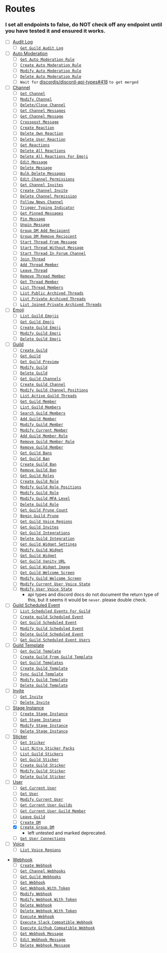 # Routes

### I set all endpoints to false, do NOT check off any endpoint until you have tested it and ensured it works.

- [ ] [Audit Log](https://discord.com/developers/docs/resources/audit-log)
  - [ ] [`Get Guild Audit Log`](https://discord.com/developers/docs/resources/audit-log#get-guild-audit-log)
- [ ] [Auto Moderation](https://discord.com/developers/docs/resources/auto-moderation)
  - [ ] [`Get Auto Moderation Rule`](https://discord.com/developers/docs/resources/auto-moderation#get-auto-moderation-rule)
  - [ ] [`Create Auto Moderation Rule`](https://discord.com/developers/docs/resources/auto-moderation#create-auto-moderation-rule)
  - [ ] [`Modify Auto Moderation Rule`](https://discord.com/developers/docs/resources/auto-moderation#modify-auto-moderation-rule)
  - [ ] [`Delete Auto Moderation Rule`](https://discord.com/developers/docs/resources/auto-moderation#delete-auto-moderation-rule)
  - [ ] `Wait for` [discordjs/discord-api-types#418](https://github.com/discordjs/discord-api-types/pull/418) `to get merged`
- [ ] [Channel](https://discord.com/developers/docs/resources/channel)
  - [ ] [`Get Channel`](https://discord.com/developers/docs/resources/channel#get-channel)
  - [ ] [`Modify Channel`](https://discord.com/developers/docs/resources/channel#modify-channel)
  - [ ] [`Delete/Close Channel`](https://discord.com/developers/docs/resources/channel#deleteclose-channel)
  - [ ] [`Get Channel Messages`](https://discord.com/developers/docs/resources/channel#get-channel-messages)
  - [ ] [`Get Channel Message`](https://discord.com/developers/docs/resources/channel#create-message)
  - [ ] [`Crosspost Message`](https://discord.com/developers/docs/resources/channel#crosspost-message)
  - [ ] [`Create Reaction`](https://discord.com/developers/docs/resources/channel#create-reaction)
  - [ ] [`Delete Own Reaction`](https://discord.com/developers/docs/resources/channel#delete-own-reaction)
  - [ ] [`Delete User Reaction`](https://discord.com/developers/docs/resources/channel#delete-user-reaction)
  - [ ] [`Get Reactions`](https://discord.com/developers/docs/resources/channel#get-reactions)
  - [ ] [`Delete All Reactions`](https://discord.com/developers/docs/resources/channel#delete-all-reactions)
  - [ ] [`Delete All Reactions For Emoji`](https://discord.com/developers/docs/resources/channel#delete-all-reactions-for-emoji)
  - [ ] [`Edit Message`](https://discord.com/developers/docs/resources/channel#edit-message)
  - [ ] [`Delete Message`](https://discord.com/developers/docs/resources/channel#delete-message)
  - [ ] [`Bulk Delete Messages`](https://discord.com/developers/docs/resources/channel#bulk-delete-messages)
  - [ ] [`Edit Channel Permissions`](https://discord.com/developers/docs/resources/channel#edit-channel-permissions)
  - [ ] [`Get Channel Invites`](https://discord.com/developers/docs/resources/channel#get-channel-invites)
  - [ ] [`Create Channel Invite`](https://discord.com/developers/docs/resources/channel#create-channel-invite)
  - [ ] [`Delete Channel Permission`](https://discord.com/developers/docs/resources/channel#delete-channel-permission)
  - [ ] [`Follow News Channel`](https://discord.com/developers/docs/resources/channel#follow-news-channel)
  - [ ] [`Trigger Typing Indicator`](https://discord.com/developers/docs/resources/channel#trigger-typing-indicator)
  - [ ] [`Get Pinned Messages`](https://discord.com/developers/docs/resources/channel#get-pinned-messages)
  - [ ] [`Pin Message`](https://discord.com/developers/docs/resources/channel#pin-message)
  - [ ] [`Unpin Message`](https://discord.com/developers/docs/resources/channel#unpin-message)
  - [ ] [`Group DM Add Recipient`](https://discord.com/developers/docs/resources/channel#group-dm-add-recipient)
  - [ ] [`Group DM Remove Recipient`](https://discord.com/developers/docs/resources/channel#group-dm-remove-recipient)
  - [ ] [`Start Thread From Message`](https://discord.com/developers/docs/resources/channel#start-thread-from-message)
  - [ ] [`Start Thread Without Message`](https://discord.com/developers/docs/resources/channel#start-thread-without-message)
  - [ ] [`Start Thread In Forum Channel`](https://discord.com/developers/docs/resources/channel#start-thread-in-forum-channel)
  - [ ] [`Join Thread`](https://discord.com/developers/docs/resources/channel#join-thread)
  - [ ] [`Add Thread Member`](https://discord.com/developers/docs/resources/channel#add-thread-member)
  - [ ] [`Leave Thread`](https://discord.com/developers/docs/resources/channel#leave-thread)
  - [ ] [`Remove Thread Member`](https://discord.com/developers/docs/resources/channel#remove-thread-member)
  - [ ] [`Get Thread Member`](https://discord.com/developers/docs/resources/channel#get-thread-member)
  - [ ] [`List Thread Members`](https://discord.com/developers/docs/resources/channel#list-thread-members)
  - [ ] [`List Public Archived Threads`](https://discord.com/developers/docs/resources/channel#list-public-archived-threads)
  - [ ] [`List Private Archived Threads`](https://discord.com/developers/docs/resources/channel#list-private-archived-threads)
  - [ ] [`List Joined Private Archived Threads`](https://discord.com/developers/docs/resources/channel#list-joined-private-archived-threads)
- [ ] [Emoji](https://discord.com/developers/docs/resources/emoji)
  - [ ] [`List Guild Emojis`](https://discord.com/developers/docs/resources/emoji#list-guild-emojis)
  - [ ] [`Get Guild Emoji`](https://discord.com/developers/docs/resources/emoji#get-guild-emoji)
  - [ ] [`Create Guild Emoji`](https://discord.com/developers/docs/resources/emoji#create-guild-emoji)
  - [ ] [`Modify Guild Emoji`](https://discord.com/developers/docs/resources/emoji#modify-guild-emoji)
  - [ ] [`Delete Guild Emoji`](https://discord.com/developers/docs/resources/emoji#delete-guild-emoji)
- [ ] [Guild](https://discord.com/developers/docs/resources/guild)
  - [ ] [`Create Guild`](https://discord.com/developers/docs/resources/guild#create-guild)
  - [ ] [`Get Guild`](https://discord.com/developers/docs/resources/guild#get-guild)
  - [ ] [`Get Guild Preview`](https://discord.com/developers/docs/resources/guild#get-guild-preview)
  - [ ] [`Modify Guild`](https://discord.com/developers/docs/resources/guild#modify-guild)
  - [ ] [`Delete Guild`](https://discord.com/developers/docs/resources/guild#delete-guild)
  - [ ] [`Get Guild Channels`](https://discord.com/developers/docs/resources/guild#get-guild-channels)
  - [ ] [`Create Guild Channel`](https://discord.com/developers/docs/resources/guild#create-guild-channel)
  - [ ] [`Modify Guild Channel Positions`](https://discord.com/developers/docs/resources/guild#modify-guild-channel-positions)
  - [ ] [`List Active Guild Threads`](https://discord.com/developers/docs/resources/guild#list-active-guild-threads)
  - [ ] [`Get Guild Member`](https://discord.com/developers/docs/resources/guild#get-guild-member)
  - [ ] [`List Guild Members`](https://discord.com/developers/docs/resources/guild#list-guild-members)
  - [ ] [`Search Guild Members`](https://discord.com/developers/docs/resources/guild#search-guild-members)
  - [ ] [`Add Guild Member`](https://discord.com/developers/docs/resources/guild#add-guild-member)
  - [ ] [`Modify Guild Member`](https://discord.com/developers/[docs/resources/guild#modify-guild-member)
  - [ ] [`Modify Current Member`](https://discord.com/developers/docs/resources/guild#modify-current-member)
  - [ ] [`Add Guild Member Role`](https://discord.com/developers/docs/resources/guild#add-guild-member-role)
  - [ ] [`Remove Guild Member Role`](https://discord.com/developers/docs/resources/guild#remove-guild-member-role)
  - [ ] [`Remove Guild Member`](https://discord.com/developers/docs/resources/guild#remove-guild-member)
  - [ ] [`Get Guild Bans`](https://discord.com/developers/docs/resources/guild#get-guild-bans)
  - [ ] [`Get Guild Ban`](https://discord.com/developers/docs/resources/guild#get-guild-ban)
  - [ ] [`Create Guild Ban`](https://discord.com/developers/docs/resources/guild#create-guild-ban)
  - [ ] [`Remove Guild Ban`](https://discord.com/developers/docs/resources/guild#remove-guild-ban)
  - [ ] [`Get Guild Roles`](https://discord.com/developers/docs/resources/guild#get-guild-roles)
  - [ ] [`Create Guild Role`](https://discord.com/developers/docs/resources/guild#create-guild-role)
  - [ ] [`Modify Guild Role Positions`](https://discord.com/developers/docs/resources/guild#modify-guild-role-positions)
  - [ ] [`Modify Guild Role`](https://discord.com/developers/docs/resources/guild#modify-guild-role)
  - [ ] [`Modify Guild MFA Level`](https://discord.com/developers/docs/resources/guild#modify-guild-mfa-level)
  - [ ] [`Delete Guild Role`](https://discord.com/developers/docs/resources/guild#delete-guild-role)
  - [ ] [`Get Guild Prune Count`](https://discord.com/developers/docs/resources/guild#get-guild-prune-count)
  - [ ] [`Begin Guild Prune`](https://discord.com/developers/docs/resources/guild#begin-guild-prune)
  - [ ] [`Get Guild Voice Regions`](https://discord.com/developers/docs/resources/guild#get-guild-voice-regions)
  - [ ] [`Get Guild Invites`](https://discord.com/developers/docs/resources/guild#get-guild-invites)
  - [ ] [`Get Guild Integrations`](https://discord.com/developers/docs/resources/guild#get-guild-integrations)
  - [ ] [`Delete Guild Integration`](https://discord.com/developers/docs/resources/guild#delete-guild-integration)
  - [ ] [`Get Guild Widget Settings`](https://discord.com/developers/docs/resources/guild#get-guild-widget-settings)
  - [ ] [`Modify Guild Widget`](https://discord.com/developers/docs/resources/guild#modify-guild-widget)
  - [ ] [`Get Guild Widget`](https://discord.com/developers/docs/resources/guild#get-guild-widget)
  - [ ] [`Get Guild Vanity URL`](https://discord.com/developers/docs/resources/guild#get-guild-vanity-url)
  - [ ] [`Get Guild Widget Image`](https://discord.com/developers/docs/resources/guild#get-guild-widget-image)
  - [ ] [`Get Guild Welcome Screen`](https://discord.com/developers/docs/resources/guild#get-guild-welcome-screen)
  - [ ] [`Modify Guild Welcome Screen`](https://discord.com/developers/docs/resources/guild#modify-guild-welcome-screen)
  - [ ] [`Modify Current User Voice State`](https://discord.com/developers/docs/resources/guild#modify-current-user-voice-state)
  - [ ] [`Modify User Voice State`](https://discord.com/developers/docs/resources/guild#modify-user-voice-state)
    - api types and discord docs do not document the return type of this, but it seems it would be `never`. please double check.
- [ ] [Guild Scheduled Event](https://discord.com/developers/docs/resources/guild-scheduled-event)
  - [ ] [`List Scheduled Events For Guild`](https://discord.com/developers/docs/resources/guild-scheduled-event#list-scheduled-events-for-guild)
  - [ ] [`Create guild Scheduled Event`](https://discord.com/developers/docs/resources/guild-scheduled-event#create-guild-scheduled-event)
  - [ ] [`Get Guild Scheduled Event`](https://discord.com/developers/docs/resources/guild-scheduled-event#get-guild-scheduled-event)
  - [ ] [`Modify Guild Scheduled Event`](https://discord.com/developers/docs/resources/guild-scheduled-event#modify-guild-scheduled-event)
  - [ ] [`Delete Guild Scheduled Event`](https://discord.com/developers/docs/resources/guild-scheduled-event#delete-guild-scheduled-event)
  - [ ] [`Get Guild Scheduled Event Users`](https://discord.com/developers/docs/resources/guild-scheduled-event#get-guild-scheduled-event-users)
- [ ] [Guild Template](https://discord.com/developers/docs/resources/guild-template)
  - [ ] [`Get Guild Template`](https://discord.com/developers/docs/resources/guild-template#get-guild-template)
  - [ ] [`Create Guild From Guild Template`](https://discord.com/developers/docs/resources/guild-template#create-guild-from-guild-template)
  - [ ] [`Get Guild Templates`](https://discord.com/developers/docs/resources/guild-template#get-guild-templates)
  - [ ] [`Create Guild Template`](https://discord.com/developers/docs/resources/guild-template#create-guild-template)
  - [ ] [`Sync Guild Template`](https://discord.com/developers/docs/resources/guild-template#sync-guild-template)
  - [ ] [`Modify Guild Template`](https://discord.com/developers/docs/resources/guild-template#modify-guild-template)
  - [ ] [`Delete Guild Template`](https://discord.com/developers/docs/resources/guild-template#delete-guild-template)
- [ ] [Invite](https://discord.com/developers/docs/resources/invite)
  - [ ] [`Get Invite`](https://discord.com/developers/docs/resources/invite#get-invite)
  - [ ] [`Delete Invite`](https://discord.com/developers/docs/resources/invite#delete-invite)
- [ ] [Stage Instance](https://discord.com/developers/docs/resources/stage-instance)
  - [ ] [`Create Stage Instance`](https://discord.com/developers/docs/resources/stage-instance#create-stage-instance)
  - [ ] [`Get Stage Instance`](https://discord.com/developers/docs/resources/stage-instance#get-stage-instance)
  - [ ] [`Modify Stage Instance`](https://discord.com/developers/docs/resources/stage-instance#modify-stage-instance)
  - [ ] [`Delete Stage Instance`](https://discord.com/developers/docs/resources/stage-instance#delete-stage-instance)
- [ ] [Sticker](https://discord.com/developers/docs/resources/sticker)
  - [ ] [`Get Sticker`](https://discord.com/developers/docs/resources/sticker#get-sticker)
  - [ ] [`List Nitro Sticker Packs`](https://discord.com/developers/docs/resources/sticker#list-nitro-sticker-packs)
  - [ ] [`List Guild Stickers`](https://discord.com/developers/docs/resources/sticker#list-guild-stickers)
  - [ ] [`Get Guild Sticker`](https://discord.com/developers/docs/resources/sticker#get-guild-sticker)
  - [ ] [`Create Guild Sticker`](https://discord.com/developers/docs/resources/sticker#create-guild-sticker)
  - [ ] [`Modify Guild Sticker`](https://discord.com/developers/docs/resources/sticker#modify-guild-sticker)
  - [ ] [`Delete Guild Sticker`](https://discord.com/developers/docs/resources/sticker#delete-guild-sticker)
- [ ] [User](https://discord.com/developers/docs/resources/user)
  - [ ] [`Get Current User`](https://discord.com/developers/docs/resources/user#get-current-user)
  - [ ] [`Get User`](https://discord.com/developers/docs/resources/user#get-user)
  - [ ] [`Modify Current User`](https://discord.com/developers/docs/resources/user#modify-current-user)
  - [ ] [`Get Current User Guilds`](https://discord.com/developers/docs/resources/user#get-current-user-guilds)
  - [ ] [`Get Current User Guild Member`](https://discord.com/developers/docs/resources/user#get-current-user-guild-member)
  - [ ] [`Leave Guild`](https://discord.com/developers/docs/resources/user#leave-guild)
  - [ ] [`Create DM`](https://discord.com/developers/docs/resources/user#create-dm)
  - [x] [`Create Group DM`](https://discord.com/developers/docs/resources/user#create-group-dm)
    - left untested and marked deprecated.
  - [ ] [`Get User Connections`](https://discord.com/developers/docs/resources/user#get-user-connections)
- [ ] [Voice](https://discord.com/developers/docs/resources/voice)
  - [ ] [`List Voice Regions`](https://discord.com/developers/docs/resources/voice#list-voice-regions)
- [Webhook](https://discord.com/developers/docs/resources/webhook)
  - [ ] [`Create Webhook`](https://discord.com/developers/docs/resources/webhook#create-webhook)
  - [ ] [`Get Channel Webhooks`](https://discord.com/developers/docs/resources/webhook#get-channel-webhooks)
  - [ ] [`Get Guild Webhooks`](https://discord.com/developers/docs/resources/webhook#get-guild-webhooks)
  - [ ] [`Get Webhook`](https://discord.com/developers/docs/resources/webhook#get-webhook)
  - [ ] [`Get Webhook With Token`](https://discord.com/developers/docs/resources/webhook#get-webhook-with-token)
  - [ ] [`Modify Webhook`](https://discord.com/developers/docs/resources/webhook#modify-webhook)
  - [ ] [`Modify Webhook With Token`](https://discord.com/developers/docs/resources/webhook#modify-webhook-with-token)
  - [ ] [`Delete Webhook`](https://discord.com/developers/docs/resources/webhook#delete-webhook)
  - [ ] [`Delete Webhook With Token`](https://discord.com/developers/docs/resources/webhook#delete-webhook-with-token)
  - [ ] [`Execute Webhook`](https://discord.com/developers/docs/resources/webhook#execute-webhook)
  - [ ] [`Execute Slack Compatible Webhook`](https://discord.com/developers/docs/resources/webhook#execute-slackcompatible-webhook)
  - [ ] [`Execute Github Compatible Webhook`](https://discord.com/developers/docs/resources/webhook#execute-githubcompatible-webhook)
  - [ ] [`Get Webhook Message`](https://discord.com/developers/docs/resources/webhook#get-webhook-message)
  - [ ] [`Edit Webhook Message`](https://discord.com/developers/docs/resources/webhook#edit-webhook-message)
  - [ ] [`Delete Webhook Message`](https://discord.com/developers/docs/resources/webhook#delete-webhook-message)
